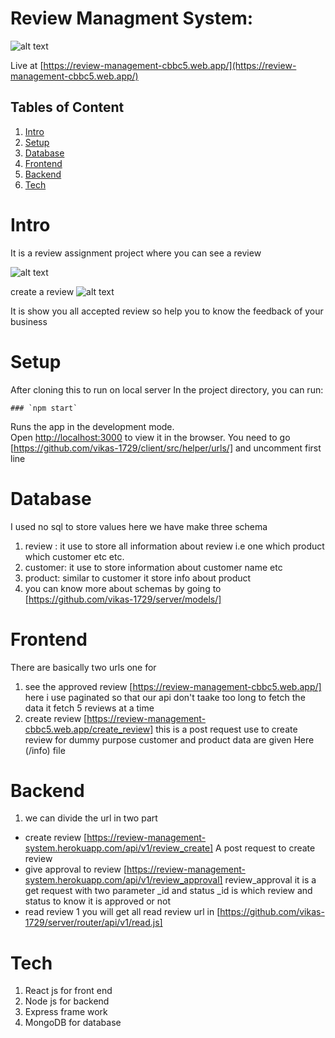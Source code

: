 # Review Managment System:
 ![alt text][img1]

[img1]: https://github.com/vikas-1729/review-management-system/screenshot/s1.png"
Live at [https://review-management-cbbc5.web.app/](https://review-management-cbbc5.web.app/)


## Tables of Content
  
 1. [Intro](https://github.com/vikas-1729/review-management-system#Intro) 
 2. [Setup](https://github.com/vikas-1729/review-management-system#Setup)
 3. [Database](https://github.com/vikas-1729/review-management-system#Database)
 4. [Frontend](https://github.com/vikas-1729/review-management-system#Frontend)
 5. [Backend](https://github.com/vikas-1729/review-management-system#Backend)
 5. [Tech](https://github.com/vikas-1729/review-management-system#Tech)



# Intro
  
  It is a review assignment project where you can see a review
  
  ![alt text][img2]
  
  [img2]: https://github.com/vikas-1729/review-management-system/screenshot/s2.png"
  
  create a review 
  ![alt text][img3]
  
  [img3]: https://github.com/vikas-1729/review-management-system/screenshot/s3.png"
  
  It is show you all accepted review so help you to know the feedback of your business
  
  
  # Setup
  
   After cloning this to run on local server In the project directory, you can run:

    ### `npm start`

  Runs the app in the development mode.\
  Open [http://localhost:3000](http://localhost:3000) to view it in the browser.
  You need to go [https://github.com/vikas-1729/client/src/helper/urls/] and  uncomment first line
  
  # Database
  I used no sql to store values here we have make three schema 
  
  1. review : it use to store all information about review i.e one which product which customer etc etc.
  2. customer: it use to store information about customer name etc
  3. product: similar to customer it store info about product
  4. you can know more about schemas by going to [https://github.com/vikas-1729/server/models/]
  
  # Frontend
   
   There are basically two urls one for 
   1. see the approved review [https://review-management-cbbc5.web.app/] here i use paginated so that our api don't taake too long to fetch the data it fetch 5 reviews at a time
   2. create review [https://review-management-cbbc5.web.app/create_review] this is a post request use to create review for dummy purpose customer and product data are given Here (/info) file
   
   # Backend
   
   1. we can divide the url in two part 
   * create review [https://review-management-system.herokuapp.com/api/v1/review_create] A post request to create review  
   * give approval to review [https://review-management-system.herokuapp.com/api/v1/review_approval] review_approval it is a get request with two parameter _id and status _id is which review and status to know it is approved or not  
   * read review 
   1 you will get all read review url in [https://github.com/vikas-1729/server/router/api/v1/read.js] 
   
   # Tech
   
   1. React js for front end
   2. Node js for backend
   3. Express frame work
   4. MongoDB for database
  
  
  
  
  

  
  
  
  





